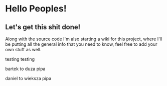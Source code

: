 # Hello Peoples!

## Let's get this shit done!

Along with the source code I'm also starting a wiki for this project, where I'll be putting all the general info that you need to know, feel free to add your own stuff as well.

testing testing


bartek to duza pipa


daniel to wieksza pipa
